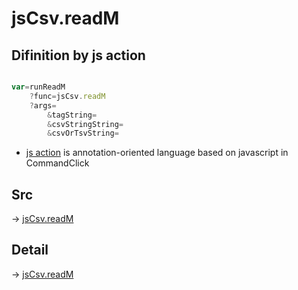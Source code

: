 # jsCsv.readM

## Difinition by js action

```js.js

var=runReadM
	?func=jsCsv.readM
	?args=
		&tagString=
		&csvStringString=
		&csvOrTsvString=
```

- [js action](#) is annotation-oriented language based on javascript in CommandClick

## Src

-> [jsCsv.readM](https://github.com/puutaro/CommandClick/blob/master/app/src/main/java/com/puutaro/commandclick/fragment_lib/terminal_fragment/js_interface/JsCsv.kt#L155)

## Detail

-> [jsCsv.readM](https://github.com/puutaro/CommandClick/blob/master/md/developer/js_interface/details/JsCsv/readM.md)
